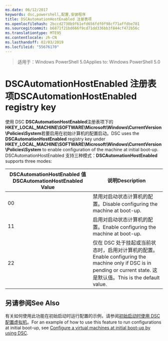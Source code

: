 ```yaml
---
ms.date: 06/12/2017
keywords: dsc,powershell,配置,安装程序
title: DSCAutomationHostEnabled 注册表项
ms.openlocfilehash: 2bccd2738b9f61efd656fdf0f98cf71affdbe781
ms.sourcegitcommit: b6871f21bd666f9cd71dd336bb3f844cf472b56c
ms.translationtype: MTE95
ms.contentlocale: zh-CN
ms.lasthandoff: 02/03/2019
ms.locfileid: "55676170"
---
```

><span data-ttu-id="770e9-103">适用于：Windows PowerShell 5.0</span><span class="sxs-lookup"><span data-stu-id="770e9-103">Applies to: Windows PowerShell 5.0</span></span>

# <a name="dscautomationhostenabled-registry-key"></a><span data-ttu-id="770e9-104">DSCAutomationHostEnabled 注册表项</span><span class="sxs-lookup"><span data-stu-id="770e9-104">DSCAutomationHostEnabled registry key</span></span>

<span data-ttu-id="770e9-105">使用 DSC **DSCAutomationHostEnabled**注册表项下的**HKEY_LOCAL_MACHINE\SOFTWARE\Microsoft\Windows\CurrentVersion\Policies\System**若要启用在初始计算机的配置启动。</span><span class="sxs-lookup"><span data-stu-id="770e9-105">DSC uses the **DSCAutomationHostEnabled** registry key under **HKEY_LOCAL_MACHINE\SOFTWARE\Microsoft\Windows\CurrentVersion\Policies\System** to enable configuration of the machine at initial boot-up.</span></span>
<span data-ttu-id="770e9-106">DSCAutomationHostEnabled 支持三种模式：</span><span class="sxs-lookup"><span data-stu-id="770e9-106">**DSCAutomationHostEnabled** supports three modes:</span></span>

|  <span data-ttu-id="770e9-107">DSCAutomationHostEnabled 值</span><span class="sxs-lookup"><span data-stu-id="770e9-107">DSCAutomationHostEnabled Value</span></span>  |  <span data-ttu-id="770e9-108">说明</span><span class="sxs-lookup"><span data-stu-id="770e9-108">Description</span></span>   |
|---|---|
<span data-ttu-id="770e9-109">0</span><span class="sxs-lookup"><span data-stu-id="770e9-109">0</span></span> | <span data-ttu-id="770e9-110">禁用对启动状态计算机的配置。</span><span class="sxs-lookup"><span data-stu-id="770e9-110">Disable configuring the machine at boot-up.</span></span> |
<span data-ttu-id="770e9-111">1</span><span class="sxs-lookup"><span data-stu-id="770e9-111">1</span></span> | <span data-ttu-id="770e9-112">启用对启动状态计算机的配置。</span><span class="sxs-lookup"><span data-stu-id="770e9-112">Enable configuring the machine at boot-up.</span></span> |
<span data-ttu-id="770e9-113">2</span><span class="sxs-lookup"><span data-stu-id="770e9-113">2</span></span> | <span data-ttu-id="770e9-114">仅在 DSC 处于挂起或当前状态时，启用对计算机的配置。</span><span class="sxs-lookup"><span data-stu-id="770e9-114">Enable configuring the machine only if DSC is in pending or current state.</span></span> <span data-ttu-id="770e9-115">这是默认值。</span><span class="sxs-lookup"><span data-stu-id="770e9-115">This is the default value.</span></span> |

## <a name="see-also"></a><span data-ttu-id="770e9-116">另请参阅</span><span class="sxs-lookup"><span data-stu-id="770e9-116">See Also</span></span>

<span data-ttu-id="770e9-117">有关如何使用此功能在初始启动时运行配置的示例，请参阅[初始启动时使用 DSC 配置虚拟机](bootstrapDsc.md)。</span><span class="sxs-lookup"><span data-stu-id="770e9-117">For an example of how to use this feature to run configurations at initial boot-up, see [Configure a virtual machines at initial boot-up by using DSC](bootstrapDsc.md).</span></span>
